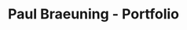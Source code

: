 ---
title: 'Paul Braeuning - Portfolio'
url: 'https://www.paulgo.io'
tags: ['student', 'computer science', 'docker']
nsfw: false
rss: false
---